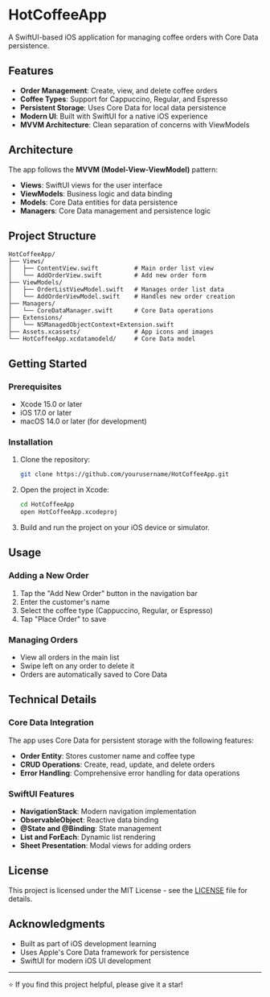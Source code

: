 # HotCoffeeApp 

A SwiftUI-based iOS application for managing coffee orders with Core Data persistence.

## Features

- **Order Management**: Create, view, and delete coffee orders
- **Coffee Types**: Support for Cappuccino, Regular, and Espresso
- **Persistent Storage**: Uses Core Data for local data persistence
- **Modern UI**: Built with SwiftUI for a native iOS experience
- **MVVM Architecture**: Clean separation of concerns with ViewModels

## Architecture

The app follows the **MVVM (Model-View-ViewModel)** pattern:

- **Views**: SwiftUI views for the user interface
- **ViewModels**: Business logic and data binding
- **Models**: Core Data entities for data persistence
- **Managers**: Core Data management and persistence logic

## Project Structure

```
HotCoffeeApp/
├── Views/
│   ├── ContentView.swift          # Main order list view
│   └── AddOrderView.swift         # Add new order form
├── ViewModels/
│   ├── OrderListViewModel.swift   # Manages order list data
│   └── AddOrderViewModel.swift    # Handles new order creation
├── Managers/
│   └── CoreDataManager.swift      # Core Data operations
├── Extensions/
│   └── NSManagedObjectContext+Extension.swift
├── Assets.xcassets/               # App icons and images
└── HotCoffeeApp.xcdatamodeld/     # Core Data model
```

## Getting Started

### Prerequisites

- Xcode 15.0 or later
- iOS 17.0 or later
- macOS 14.0 or later (for development)

### Installation

1. Clone the repository:
   ```bash
   git clone https://github.com/yourusername/HotCoffeeApp.git
   ```

2. Open the project in Xcode:
   ```bash
   cd HotCoffeeApp
   open HotCoffeeApp.xcodeproj
   ```

3. Build and run the project on your iOS device or simulator.

## Usage

### Adding a New Order

1. Tap the "Add New Order" button in the navigation bar
2. Enter the customer's name
3. Select the coffee type (Cappuccino, Regular, or Espresso)
4. Tap "Place Order" to save

### Managing Orders

- View all orders in the main list
- Swipe left on any order to delete it
- Orders are automatically saved to Core Data

## Technical Details

### Core Data Integration

The app uses Core Data for persistent storage with the following features:

- **Order Entity**: Stores customer name and coffee type
- **CRUD Operations**: Create, read, update, and delete orders
- **Error Handling**: Comprehensive error handling for data operations

### SwiftUI Features

- **NavigationStack**: Modern navigation implementation
- **ObservableObject**: Reactive data binding
- **@State and @Binding**: State management
- **List and ForEach**: Dynamic list rendering
- **Sheet Presentation**: Modal views for adding orders

## License

This project is licensed under the MIT License - see the [LICENSE](LICENSE) file for details.

## Acknowledgments

- Built as part of iOS development learning
- Uses Apple's Core Data framework for persistence
- SwiftUI for modern iOS UI development

---

⭐ If you find this project helpful, please give it a star! 